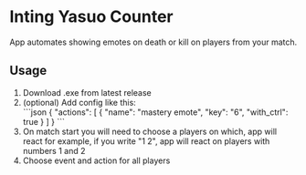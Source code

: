 <h1>Inting Yasuo Counter</h1>
App automates showing emotes on death or kill on players from your match.
<h2>Usage</h2>
<ol>
    <li>Download .exe from latest release</li>
    <li>(optional) Add config like this: </li>
    ```json
    {
        "actions": [
            {
                "name": "mastery emote",
                "key": "6",
                "with_ctrl": true
            }
        ]
    }
    ```
    <li>On match start you will need to choose a players on which, app will react for example, if you write "1 2", app will react on players with numbers 1 and 2</li>
    <li>Choose event and action for all players</li>
</ol>
